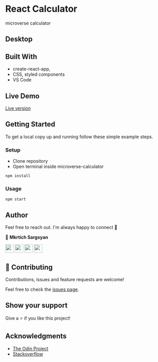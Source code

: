 # React Calculator

microverse calculator

## Desktop

<!-- ![screenshot]() -->

## Built With

- create-react-app, 
- CSS, styled components
- VS Code

## Live Demo

<a href= "https://xenodochial-lalande-631dec.netlify.app" target="_blank">Live version</a>

## Getting Started

To get a local copy up and running follow these simple example steps.

### Setup

- Clone repository
- Open terminal inside microverse-calculator

```
npm install
```

### Usage

```
npm start
```

## Author

Feel free to reach out. I'm always happy to connect :slightly_smiling_face:

👤 **Mkrtich Sargsyan**

[<code><img height="26" src="https://cdn.iconscout.com/icon/free/png-256/github-153-675523.png"></code>](https://github.com/MkrtichSargsyan)
[<code><img height="26" src="https://upload.wikimedia.org/wikipedia/sco/thumb/9/9f/Twitter_bird_logo_2012.svg/1200px-Twitter_bird_logo_2012.svg.png"></code>](https://twitter.com/MkrtichSargsyan)
[<code><img height="26" src="https://upload.wikimedia.org/wikipedia/commons/thumb/c/c9/Linkedin.svg/1200px-Linkedin.svg.png"></code>](https://www.linkedin.com/in/mkrtich-sargsyan/)
[<code><img height="26" src="https://cdn4.iconfinder.com/data/icons/free-colorful-icons/360/gmail.png"></code>](mailto:mkrtichsargsyan24@gmail.com)

## 🤝 Contributing

Contributions, issues and feature requests are welcome!

Feel free to check the <a href="https://github.com/RICKCOYL/embeded-images-and-videos/issues"> issues page</a>.

## Show your support

Give a ⭐️ if you like this project!

## Acknowledgments

- <a href="https://www.theodinproject.com/" target="_blank">The Odin Project</a>
- <a href="https://www.stackoverflow.com/" target="_blank">Stackoverflow</a>

